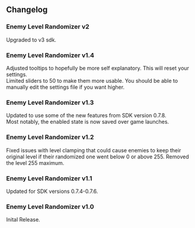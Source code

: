 ## Changelog

### Enemy Level Randomizer v2
Upgraded to v3 sdk.

### Enemy Level Randomizer v1.4
Adjusted tooltips to hopefully be more self explanatory. This will reset your settings.    
Limited sliders to 50 to make them more usable. You should be able to manually edit the settings file if you want higher.

### Enemy Level Randomizer v1.3
Updated to use some of the new features from SDK version 0.7.8.    
Most notably, the enabled state is now saved over game launches.

### Enemy Level Randomizer v1.2
Fixed issues with level clamping that could cause enemies to keep their original level if their randomized one went below 0 or above 255.
Removed the level 255 maximum.

### Enemy Level Randomizer v1.1
Updated for SDK versions 0.7.4-0.7.6.

### Enemy Level Randomizer v1.0
Inital Release.
